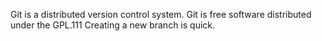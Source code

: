 Git is a distributed version control system.
Git is free software distributed under the GPL.111
Creating a new branch is quick.
